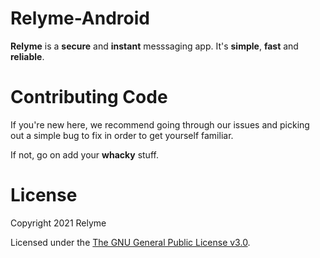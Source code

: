 # Relyme-Android

**Relyme** is a **secure** and **instant** messsaging app. It's **simple**, **fast** and **reliable**.



# Contributing Code

If you're new here, we recommend going through our issues and picking out a simple bug to fix in order to get yourself familiar.

If not, go on add your **whacky** stuff.

# License

Copyright 2021 Relyme

Licensed under the [The GNU General Public License v3.0](http://www.gnu.org/licenses/gpl-3.0.html).
